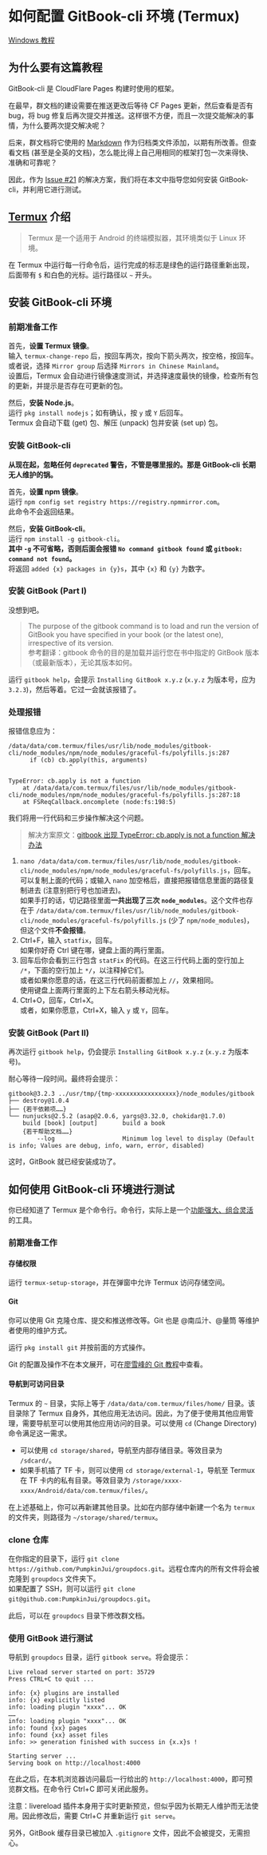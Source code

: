 # 如何配置 GitBook-cli 环境 (Termux)

[Windows 教程](gitbook_windows.md)

## 为什么要有这篇教程

GitBook-cli 是 CloudFlare Pages 构建时使用的框架。

在最早，群文档的建设需要在推送更改后等待 CF Pages 更新，然后查看是否有 bug，将 bug 修复后再次提交并推送。这样很不方便，而且一次提交能解决的事情，为什么要两次提交解决呢？

后来，群文档将它使用的 [Markdown](../archives/markdown.md) 作为归档类文件添加，以期有所改善。但查看文档 (甚至是全英的文档)，怎么能比得上自己用相同的框架打包一次来得快、准确和可靠呢？

因此，作为 [Issue #21](https://github.com/PumpkinJui/groupdocs/issues/21) 的解决方案，我们将在本文中指导您如何安装 GitBook-cli，并利用它进行测试。

## [Termux](https://termux.dev/cn/) 介绍

> Termux 是一个适用于 Android 的终端模拟器，其环境类似于 Linux 环境。

在 Termux 中运行每一行命令后，运行完成的标志是绿色的运行路径重新出现，后面带有 `$` 和白色的光标。运行路径以 `~` 开头。

## 安装 GitBook-cli 环境

### 前期准备工作

首先，**设置 Termux 镜像**。  
输入 `termux-change-repo` 后，按回车两次，按向下箭头两次，按空格，按回车。  
或者说，选择 `Mirror group` 后选择 `Mirrors in Chinese Mainland`。  
设置后，Termux 会自动进行镜像速度测试，并选择速度最快的镜像，检查所有包的更新，并提示是否存在可更新的包。

然后，**安装 Node.js**。  
运行 `pkg install nodejs`；如有确认，按 `y` 或 `Y` 后回车。  
Termux 会自动下载 (get) 包、解压 (unpack) 包并安装 (set up) 包。

### 安装 GitBook-cli

**从现在起，忽略任何 `deprecated` 警告，不管是哪里报的。那是 GitBook-cli 长期无人维护的锅。**

首先，**设置 npm 镜像**。  
运行 `npm config set registry https://registry.npmmirror.com`。  
此命令不会返回结果。

然后，**安装 GitBook-cli**。  
运行 `npm install -g gitbook-cli`。  
**其中 `-g` 不可省略，否则后面会报错 `No command gitbook found` 或 `gitbook: command not found`。**  
将返回 `added {x} packages in {y}s`，其中 `{x}` 和 `{y}` 为数字。

### 安装 GitBook (Part I)

没想到吧。

> The purpose of the gitbook command is to load and run the version of GitBook you have specified in your book (or the latest one), irrespective of its version.  
  参考翻译：gitbook 命令的目的是加载并运行您在书中指定的 GitBook 版本（或最新版本），无论其版本如何。

运行 `gitbook help`，会提示 `Installing GitBook x.y.z` (`x.y.z` 为版本号，应为 `3.2.3`)，然后等着。它过一会就该报错了。

### 处理报错

报错信息应为：

```
/data/data/com.termux/files/usr/lib/node_modules/gitbook-cli/node_modules/npm/node_modules/graceful-fs/polyfills.js:287
      if (cb) cb.apply(this, arguments)
                 ^

TypeError: cb.apply is not a function
    at /data/data/com.termux/files/usr/lib/node_modules/gitbook-cli/node_modules/npm/node_modules/graceful-fs/polyfills.js:287:18
    at FSReqCallback.oncomplete (node:fs:198:5)
```

我们将用一行代码和三步操作解决这个问题。

> 解决方案原文：[gitbook 出现 TypeError: cb.apply is not a function 解决办法](https://www.cnblogs.com/cyxroot/p/13754475.html)

1. `nano /data/data/com.termux/files/usr/lib/node_modules/gitbook-cli/node_modules/npm/node_modules/graceful-fs/polyfills.js`，回车。  
   可以复制上面的代码；或输入 `nano` 加空格后，直接把报错信息里面的路径复制进去 (注意别把行号也加进去)。  
   如果手打的话，切记路径里面**一共出现了三次 `node_modules`**。这个文件也存在于 `/data/data/com.termux/files/usr/lib/node_modules/gitbook-cli/node_modules/graceful-fs/polyfills.js` (少了 `npm/node_modules`)，但这个文件**不会报错**。
2. Ctrl+F，输入 `statfix`，回车。  
   如果你好奇 Ctrl 键在哪，键盘上面的两行里面。
3. 回车后你会看到三行包含 `statFix` 的代码。在这三行代码上面的空行加上 `/*`，下面的空行加上 `*/`，以注释掉它们。  
   或者如果你愿意的话，在这三行代码前面都加上 `//`，效果相同。  
   使用键盘上面两行里面的上下左右箭头移动光标。
4. Ctrl+O，回车，Ctrl+X。  
   或者，如果你愿意，Ctrl+X，输入 `y` 或 `Y`，回车。

### 安装 GitBook (Part II)

再次运行 `gitbook help`，仍会提示 `Installing GitBook x.y.z` (`x.y.z` 为版本号)。

耐心等待一段时间。最终将会提示：

```
gitbook@3.2.3 ../usr/tmp/{tmp-xxxxxxxxxxxxxxxxx}/node_modules/gitbook
├── destroy@1.0.4
├── {若干依赖项……}
└── nunjucks@2.5.2 (asap@2.0.6, yargs@3.32.0, chokidar@1.7.0)
    build [book] [output]       build a book
    {若干帮助文档……}
        --log                   Minimum log level to display (Default is info; Values are debug, info, warn, error, disabled)
```

这时，GitBook 就已经安装成功了。

## 如何使用 GitBook-cli 环境进行测试

你已经知道了 Termux 是个命令行。命令行，实际上是一个[功能强大、组合灵活](https://sspai.com/post/78249)的工具。

### 前期准备工作

#### 存储权限

运行 `termux-setup-storage`，并在弹窗中允许 Termux 访问存储空间。

#### Git

你可以使用 Git 克隆仓库、提交和推送修改等。Git 也是 @南瓜汁、@量筒 等维护者使用的维护方式。

运行 `pkg install git` 并按前面的方式操作。

Git 的配置及操作不在本文展开，可在[廖雪峰的 Git 教程](https://liaoxuefeng.com/books/git/)中查看。

#### 导航到可访问目录

Termux 的 `~` 目录，实际上等于 `/data/data/com.termux/files/home/` 目录。该目录除了 Termux 自身外，其他应用无法访问。因此，为了便于使用其他应用管理，需要导航至可以使用其他应用访问的目录。可以使用 `cd` (Change Directory) 命令满足这一需求。

- 可以使用 `cd storage/shared`，导航至内部存储目录。等效目录为 `/sdcard/`。
- 如果手机插了 TF 卡，则可以使用 `cd storage/external-1`，导航至 Termux 在 TF 卡内的私有目录。等效目录为 `/storage/xxxx-xxxx/Android/data/com.termux/files/`。

在上述基础上，你可以再新建其他目录。比如在内部存储中新建一个名为 `termux` 的文件夹，则路径为 `~/storage/shared/termux`。

### clone 仓库

在你指定的目录下，运行 `git clone https://github.com/PumpkinJui/groupdocs.git`。远程仓库内的所有文件将会被克隆到 `groupdocs` 文件夹下。  
如果配置了 SSH，则可以运行 `git clone git@github.com:PumpkinJui/groupdocs.git`。

此后，可以在 `groupdocs` 目录下修改群文档。

### 使用 GitBook 进行测试

导航到 `groupdocs` 目录，运行 `gitbook serve`。将会提示：

```
Live reload server started on port: 35729
Press CTRL+C to quit ...

info: {x} plugins are installed
info: {x} explicitly listed
info: loading plugin "xxxx"... OK
……
info: loading plugin "xxxx"... OK
info: found {xx} pages
info: found {xx} asset files
info: >> generation finished with success in {x.x}s !

Starting server ...
Serving book on http://localhost:4000
```

在此之后，在本机浏览器访问最后一行给出的 `http://localhost:4000`，即可预览群文档。在命令行 Ctrl+C 即可关闭此服务。

注意：livereload 插件本身用于实时更新预览，但似乎因为长期无人维护而无法使用。因此修改后，需要 Ctrl+C 并重新运行 `git serve`。

另外，GitBook 缓存目录已被加入 `.gitignore` 文件，因此不会被提交，无需担心。

<!-- markdownlint-disable-file MD040 -->
